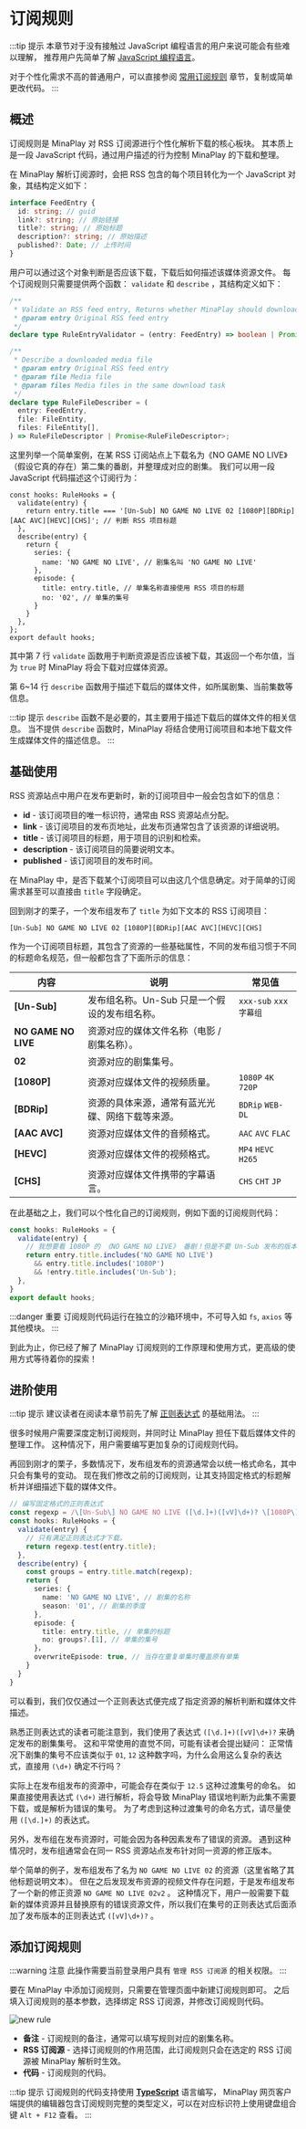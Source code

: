 <script setup>
import {useData} from 'vitepress';
const data = useData();
</script>

# 订阅规则

:::tip 提示
本章节对于没有接触过 JavaScript 编程语言的用户来说可能会有些难以理解，
推荐用户先简单了解 [JavaScript 编程语言](https://developer.mozilla.org/zh-CN/docs/Learn/JavaScript/First_steps)。

对于个性化需求不高的普通用户，可以直接参阅 [常用订阅规则](/guide/common-rules) 章节，复制或简单更改代码。
:::

## 概述

订阅规则是 MinaPlay 对 RSS 订阅源进行个性化解析下载的核心板块。
其本质上是一段 JavaScript 代码，通过用户描述的行为控制 MinaPlay 的下载和整理。

在 MinaPlay 解析订阅源时，会把 RSS 包含的每个项目转化为一个 JavaScript 对象，其结构定义如下：

```typescript
interface FeedEntry {
  id: string; // guid
  link?: string; // 原始链接
  title?: string; // 原始标题
  description?: string; // 原始描述
  published?: Date; // 上传时间
}
```

用户可以通过这个对象判断是否应该下载，下载后如何描述该媒体资源文件。
每个订阅规则只需要提供两个函数： `validate` 和 `describe` ，其结构定义如下：

```typescript
/**
 * Validate an RSS feed entry, Returns whether MinaPlay should download this entry
 * @param entry Original RSS feed entry
 */
declare type RuleEntryValidator = (entry: FeedEntry) => boolean | Promise<boolean>;

/**
 * Describe a downloaded media file
 * @param entry Original RSS feed entry
 * @param file Media file
 * @param files Media files in the same download task
 */
declare type RuleFileDescriber = (
  entry: FeedEntry,
  file: FileEntity,
  files: FileEntity[],
) => RuleFileDescriptor | Promise<RuleFileDescriptor>;
```

这里列举一个简单案例，在某 RSS 订阅站点上下载名为《NO GAME NO LIVE》（假设它真的存在）第二集的番剧，并整理成对应的剧集。
我们可以用一段 JavaScript 代码描述这个订阅行为：

```typescript:line-numbers {3,6-14}
const hooks: RuleHooks = {
  validate(entry) {
    return entry.title === '[Un-Sub] NO GAME NO LIVE 02 [1080P][BDRip][AAC AVC][HEVC][CHS]'; // 判断 RSS 项目标题
  },
  describe(entry) {
    return {
      series: {
        name: 'NO GAME NO LIVE', // 剧集名叫 'NO GAME NO LIVE'
      },
      episode: {
        title: entry.title, // 单集名称直接使用 RSS 项目的标题
        no: '02', // 单集的集号
      }
    }
  },
};
export default hooks;
```

其中第 7 行 `validate` 函数用于判断资源是否应该被下载，其返回一个布尔值，当为 `true` 时 MinaPlay 将会下载对应媒体资源。

第 6~14 行 `describe` 函数用于描述下载后的媒体文件，如所属剧集、当前集数等信息。

:::tip 提示
`describe` 函数不是必要的，其主要用于描述下载后的媒体文件的相关信息。
当不提供 `describe` 函数时，MinaPlay 将结合使用订阅项目和本地下载文件生成媒体文件的描述信息。
:::

## 基础使用

RSS 资源站点中用户在发布更新时，新的订阅项目中一般会包含如下的信息：

- __id__ - 该订阅项目的唯一标识符，通常由 RSS 资源站点分配。
- __link__ - 该订阅项目的发布页地址，此发布页通常包含了该资源的详细说明。
- __title__ - 该订阅项目的标题，用于项目的识别和检索。
- __description__ - 该订阅项目的简要说明文本。
- __published__ - 该订阅项目的发布时间。

在 MinaPlay 中，是否下载某个订阅项目可以由这几个信息确定。对于简单的订阅需求甚至可以直接由 `title` 字段确定。

回到刚才的栗子，一个发布组发布了 `title` 为如下文本的 RSS 订阅项目：

```
[Un-Sub] NO GAME NO LIVE 02 [1080P][BDRip][AAC AVC][HEVC][CHS]
```

作为一个订阅项目标题，其包含了资源的一些基础属性，不同的发布组习惯于不同的标题命名规范，但一般都包含了下面所示的信息：


| 内容                | 说明                                             | 常见值                |
| ------------------- | ------------------------------------------------ | --------------------- |
| __[Un-Sub]__        | 发布组名称。Un-Sub 只是一个假设的发布组名称。    | `xxx-sub` `xxx字幕组` |
| __NO GAME NO LIVE__ | 资源对应的媒体文件名称（电影 / 剧集名称）。      |                       |
| __02__              | 资源对应的剧集集号。                             |                       |
| __[1080P]__         | 资源对应媒体文件的视频质量。                     | `1080P` `4K` `720P`   |
| __[BDRip]__         | 资源的具体来源，通常有蓝光光碟、网络下载等来源。 | `BDRip` `WEB-DL`      |
| __[AAC AVC]__       | 资源对应媒体文件的音频格式。                     | `AAC` `AVC` `FLAC`    |
| __[HEVC]__          | 资源对应媒体文件的视频格式。                     | `MP4` `HEVC` `H265`   |
| __[CHS]__           | 资源对应媒体文件携带的字幕语言。                 | `CHS` `CHT` `JP`      |

在此基础之上，我们可以个性化自己的订阅规则，例如下面的订阅规则代码：

```typescript
const hooks: RuleHooks = {
  validate(entry) {
    // 我想要看 1080P 的 《NO GAME NO LIVE》 番剧！但是不要 Un-Sub 发布的版本。
    return entry.title.includes('NO GAME NO LIVE') 
      && entry.title.includes('1080P')
      && !entry.title.includes('Un-Sub');
  },
}
export default hooks;
```

:::danger 重要
订阅规则代码运行在独立的沙箱环境中，不可导入如 `fs`, `axios` 等其他模块。
:::

到此为止，你已经了解了 MinaPlay 订阅规则的工作原理和使用方式，更高级的使用方式等待着你的探索！

## 进阶使用

:::tip 提示
建议读者在阅读本章节前先了解 [正则表达式](https://developer.mozilla.org/zh-CN/docs/Web/JavaScript/Guide/Regular_Expressions) 的基础用法。
:::

很多时候用户需要深度定制订阅规则，并同时让 MinaPlay 担任下载后媒体文件的整理工作。
这种情况下，用户需要编写更加复杂的订阅规则代码。

再回到刚才的栗子，多数情况下，发布组发布的资源通常会以统一格式命名，其中只会有集号的变动。
现在我们修改之前的订阅规则，让其支持固定格式的标题解析并详细描述下载的媒体文件。

```typescript
// 编写固定格式的正则表达式
const regexp = /\[Un-Sub\] NO GAME NO LIVE ([\d.]+)([vV]\d+)? \[1080P\]\[BDRip\]\[AAC AVC\]\[HEVC\]\[CHS\]/;
const hooks: RuleHooks = {
  validate(entry) {
    // 只有满足正则表达式才下载。
    return regexp.test(entry.title);
  },
  describe(entry) {
    const groups = entry.title.match(regexp);
    return {
      series: {
        name: 'NO GAME NO LIVE', // 剧集的名称
        season: '01', // 剧集的季度
      },
      episode: {
        title: entry.title, // 单集的标题
        no: groups?.[1], // 单集的集号
      }，
      overwriteEpisode: true, // 当存在重复单集时覆盖原有单集
    }
  }
}
```

可以看到，我们仅仅通过一个正则表达式便完成了指定资源的解析判断和媒体文件描述。

熟悉正则表达式的读者可能注意到，我们使用了表达式 `([\d.]+)([vV]\d+)?` 来确定发布的剧集集号。
这和平常使用的直觉不同，可能有读者会提出疑问：
正常情况下剧集的集号不应该类似于 `01`, `12` 这种数字吗，为什么会用这么复杂的表达式，直接用 `(\d+)` 确定不行吗？

实际上在发布组发布的资源中，可能会存在类似于 `12.5` 这种过渡集号的命名。
如果直接使用表达式 `(\d+)` 进行解析，将会导致 MinaPlay 错误地判断为此集不需要下载，或是解析为错误的集号。
为了考虑到这种过渡集号的命名方式，请尽量使用 `([\d.]+)` 的表达式。

另外，发布组在发布资源时，可能会因为各种因素发布了错误的资源。
遇到这种情况时，发布组通常会在同一 RSS 资源站点发布针对同一资源的修正版本。

举个简单的例子，发布组发布了名为 `NO GAME NO LIVE 02` 的资源（这里省略了其他标题说明文本）。
但在之后发现发布资源的视频文件存在问题，于是发布组发布了一个新的修正资源 `NO GAME NO LIVE 02v2` 。
这种情况下，用户一般需要下载新的媒体资源并且替换原有的错误资源文件，所以我们在集号的正则表达式后面添加了发布版本的正则表达式 `([vV]\d+)?` 。

## 添加订阅规则

:::warning 注意
此操作需要当前登录用户具有 `管理 RSS 订阅源` 的相关权限。
:::

要在 MinaPlay 中添加订阅规则，只需要在管理页面中新建订阅规则即可。
之后填入订阅规则的基本参数，选择绑定 RSS 订阅源，并修改订阅规则代码。

<img :src="data.isDark.value ? '../assets/new-rule-dark.png' : '../assets/new-rule.png'" alt="new rule">

- __备注__ - 订阅规则的备注，通常可以填写规则对应的剧集名称。
- __RSS 订阅源__ - 选择订阅规则的作用范围，此订阅规则只会在选定的 RSS 订阅源被 MinaPlay 解析时生效。
- __代码__ - 订阅规则的代码。

:::tip 提示
订阅规则的代码支持使用 [__TypeScript__](https://www.typescriptlang.org/) 语言编写，
MinaPlay 网页客户端提供的编辑器包含订阅规则完整的类型定义，可以在对应标识符上使用键盘组合键 `Alt + F12` 查看。
:::
